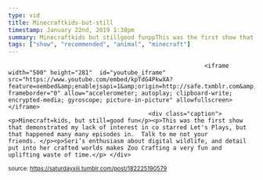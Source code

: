 ```yaml
---
type: vid
title: Minecraftkids-but-still
timestamp: January 22nd, 2019 1:38pm
summary: Minecraftkids but stillgood funppThis was the first show that demonstrated my lack of interest in co starred Lets Plays but that happened manSeri’s enthusiasm about digital wildlife and detail put into her crafted worlds makes Zoo Crafting a very fun and uplifting waste of timep 
tags: ["show", "recommended", "animal", "minecraft"]
---
```


                
                
                
                
                
                
                
                
                                                            <iframe width="500" height="281"  id="youtube_iframe" src="https://www.youtube.com/embed/kpTdG4PkwXA?feature=oembed&amp;enablejsapi=1&amp;origin=http://safe.txmblr.com&amp;wmode=opaque" frameborder="0" allow="accelerometer; autoplay; clipboard-write; encrypted-media; gyroscope; picture-in-picture" allowfullscreen></iframe>                    
                                            <div class="caption"><p>Minecraft=kids, but still=good fun</p><p>This was the first show that demonstrated my lack of interest in co starred Let's Plays, but that happened many many episodes in.  Talk to me not your friends. </p><p>Seri’s enthusiasm about digital wildlife, and detail put into her crafted worlds makes Zoo Crafting a very fun and uplifting waste of time.</p> </div>
                                                    
<small>source: https://saturdayxiii.tumblr.com/post/182225190579</small>